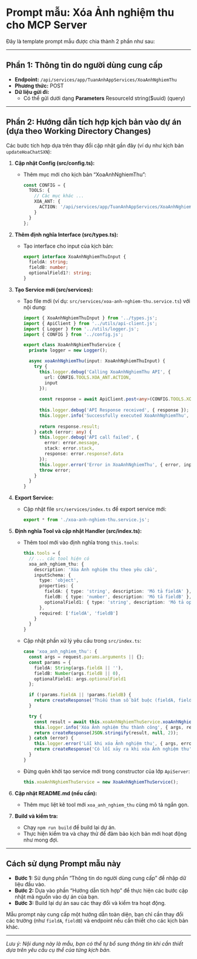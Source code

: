 # Prompt mẫu: Xóa Ảnh nghiệm thu cho MCP Server

Đây là template prompt mẫu được chia thành 2 phần như sau:

---

## Phần 1: Thông tin do người dùng cung cấp

- **Endpoint:** `/api/services/app/TuanAnhAppServices/XoaAnhNghiemThu`
- **Phương thức:** POST
- **Dữ liệu gửi đi:**
  - Có thể gửi dưới dạng **Parameters**
 ResourceId
string($uuid)
(query)



---

## Phần 2: Hướng dẫn tích hợp kịch bản vào dự án (dựa theo Working Directory Changes)

Các bước tích hợp dựa trên thay đổi cập nhật gần đây (ví dụ như kịch bản `updateHoaChatSXN`):

1. **Cập nhật Config (src/config.ts):**
   - Thêm mục mới cho kịch bản “XoaAnhNghiemThu”:
     ```typescript
     const CONFIG = {
       TOOLS: {
         // Các mục khác ...
         XOA_ANT: {
           ACTION: '/api/services/app/TuanAnhAppServices/XoaAnhNghiemThu'
         }
       }
     };
     ```

2. **Thêm định nghĩa Interface (src/types.ts):**
   - Tạo interface cho input của kịch bản:
     ```typescript
     export interface XoaAnhNghiemThuInput {
       fieldA: string;
       fieldB: number;
       optionalField1?: string;
     }
     ```

3. **Tạo Service mới (src/services):**
   - Tạo file mới (ví dụ: `src/services/xoa-anh-nghiem-thu.service.ts`) với nội dung:
     ```typescript
     import { XoaAnhNghiemThuInput } from '../types.js';
     import { ApiClient } from '../utils/api-client.js';
     import { Logger } from '../utils/logger.js';
     import { CONFIG } from '../config.js';

     export class XoaAnhNghiemThuService {
       private logger = new Logger();

       async xoaAnhNghiemThu(input: XoaAnhNghiemThuInput) {
         try {
           this.logger.debug('Calling XoaAnhNghiemThu API', {
             url: CONFIG.TOOLS.XOA_ANT.ACTION,
             input
           });
           
           const response = await ApiClient.post<any>(CONFIG.TOOLS.XOA_ANT.ACTION, input);
           
           this.logger.debug('API Response received', { response });
           this.logger.info('Successfully executed XoaAnhNghiemThu', { input });
           
           return response.result;
         } catch (error: any) {
           this.logger.debug('API call failed', {
             error: error.message,
             stack: error.stack,
             response: error.response?.data
           });
           this.logger.error('Error in XoaAnhNghiemThu', { error, input });
           throw error;
         }
       }
     }
     ```

4. **Export Service:**
   - Cập nhật file `src/services/index.ts` để export service mới:
     ```typescript
     export * from './xoa-anh-nghiem-thu.service.js';
     ```

5. **Định nghĩa Tool và cập nhật Handler (src/index.ts):**
   - Thêm tool mới vào định nghĩa trong `this.tools`:
     ```typescript
     this.tools = {
       // ... các tool hiện có
       xoa_anh_nghiem_thu: {
         description: 'Xóa Ảnh nghiệm thu theo yêu cầu',
         inputSchema: {
           type: 'object',
           properties: {
             fieldA: { type: 'string', description: 'Mô tả fieldA' },
             fieldB: { type: 'number', description: 'Mô tả fieldB' },
             optionalField1: { type: 'string', description: 'Mô tả optionalField1' }
           },
           required: ['fieldA', 'fieldB']
         }
       }
     }
     ```
   - Cập nhật phần xử lý yêu cầu trong `src/index.ts`:
     ```typescript
     case 'xoa_anh_nghiem_thu': {
       const args = request.params.arguments || {};
       const params = {
         fieldA: String(args.fieldA || ''),
         fieldB: Number(args.fieldB || 0),
         optionalField1: args.optionalField1
       };

       if (!params.fieldA || !params.fieldB) {
         return createResponse('Thiếu tham số bắt buộc (fieldA, fieldB)');
       }

       try {
         const result = await this.xoaAnhNghiemThuService.xoaAnhNghiemThu(params);
         this.logger.info('Xóa Ảnh nghiệm thu thành công', { args, result });
         return createResponse(JSON.stringify(result, null, 2));
       } catch (error) {
         this.logger.error('Lỗi khi xóa Ảnh nghiệm thu', { args, error });
         return createResponse('Có lỗi xảy ra khi xóa Ảnh nghiệm thu' + JSON.stringify({ args, error }));
       }
     }
     ```
   - Đừng quên khởi tạo service mới trong constructor của lớp `ApiServer`:
     ```typescript
     this.xoaAnhNghiemThuService = new XoaAnhNghiemThuService();
     ```

6. **Cập nhật README.md (nếu cần):**
   - Thêm mục liệt kê tool mới `xoa_anh_nghiem_thu` cùng mô tả ngắn gọn.

7. **Build và kiểm tra:**
   - Chạy `npm run build` để build lại dự án.
   - Thực hiện kiểm tra và chạy thử để đảm bảo kịch bản mới hoạt động như mong đợi.

---

## Cách sử dụng Prompt mẫu này

- **Bước 1:** Sử dụng phần “Thông tin do người dùng cung cấp” để nhập dữ liệu đầu vào.
- **Bước 2:** Dựa vào phần “Hướng dẫn tích hợp” để thực hiện các bước cập nhật mã nguồn vào dự án của bạn.
- **Bước 3:** Build lại dự án sau các thay đổi và kiểm tra hoạt động.

Mẫu prompt này cung cấp một hướng dẫn toàn diện, bạn chỉ cần thay đổi các trường (như `fieldA`, `fieldB`) và endpoint nếu cần thiết cho các kịch bản khác.

---

*Lưu ý: Nội dung này là mẫu, bạn có thể tự bổ sung thông tin khi cần thiết dựa trên yêu cầu cụ thể của từng kịch bản.*
